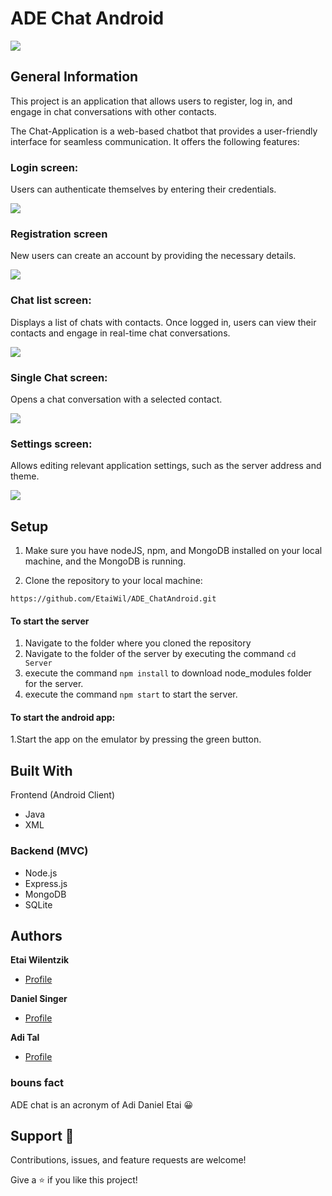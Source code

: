 # ADE Chat Android

![](photos/logochat.jpg)


## General Information
This project is an application that  allows users to register, log in, and engage in chat conversations with other contacts.

The Chat-Application is a web-based chatbot that provides a user-friendly interface for seamless communication. It offers the following features:

### Login screen:
Users can authenticate themselves by entering their credentials.

![](photos/signIn.png)


### Registration screen


New users can create an account by providing the necessary details.


![](photos/Register.png)

### Chat list screen:

Displays a list of chats with contacts. Once logged in, users can view their contacts and engage in real-time chat conversations.

![](photos/FriendsChat.png)

### Single Chat screen: 

Opens a chat conversation with a selected contact.

![](photos/ChatExample.png)

### Settings screen:
Allows editing relevant application settings, such as the server address and theme.

![](photos/SettingsScreen.png)
## Setup

1. Make sure you have nodeJS, npm, and MongoDB installed on your local machine, and the MongoDB is running.

2. Clone the repository to your local machine:
```
https://github.com/EtaiWil/ADE_ChatAndroid.git
 ```
  

#### To start the server
1. Navigate to the folder where you cloned the repository 
2. Navigate to the folder of the server by executing the command ``` cd Server ```
3. execute the command ``` npm install ``` to download node_modules folder for the server.
4. execute the command ``` npm start ``` to start the server.

#### To start the android app:
1.Start the app on the emulator by pressing the green button.



## Built With

Frontend (Android Client)

- Java
- XML




### Backend (MVC)
- Node.js
- Express.js
- MongoDB
- SQLite


## Authors

**Etai Wilentzik**
* [Profile](https://github.com/EtaiWil )
  <br>

**Daniel Singer**
- [Profile](https://github.com/DanielSInger1 )

**Adi Tal**
- [Profile](https://github.com/adital2512 )

### bouns fact ### 
ADE chat is an acronym of Adi Daniel Etai 😀


## Support 🤝

Contributions, issues, and feature requests are welcome!

Give a ⭐️ if you like this project!

